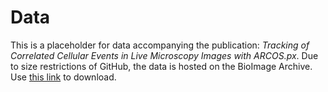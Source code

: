 # Data

This is a placeholder for data accompanying the publication: _Tracking of Correlated Cellular Events in Live Microscopy Images with ARCOS.px_.
Due to size restrictions of GitHub, the data is hosted on the BioImage Archive. 
Use [this link](https://www.ebi.ac.uk/bioimage-archive/) to download.